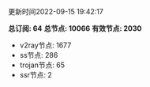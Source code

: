 更新时间2022-09-15 19:42:17

**总订阅: 64**
**总节点: 10066**
**有效节点: 2030**
- v2ray节点: 1677
- ss节点: 286
- trojan节点: 65
- ssr节点: 2
